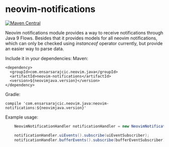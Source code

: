 # neovim-notifications

[![Maven Central](https://maven-badges.herokuapp.com/maven-central/com.ensarsarajcic.neovim.java/neovim-notifications/badge.svg)](https://maven-badges.herokuapp.com/maven-central/com.ensarsarajcic.neovim.java/neovim-notifications)

Neovim notifications module provides a way to receive notifications through Java 9 Flows. Besides that it provides models for all neovim notifications,
which can only be checked using *instanceof* operator currently, but provide an easier way to parse data.

Include it in your dependencies:
Maven:
```
<dependency>
  <groupId>com.ensarsarajcic.neovim.java</groupId>
  <artifactId>neovim-notifications</artifactId>
  <version>${neovimjava.version}</version>
</dependency>
```
Gradle:
```
compile 'com.ensarsarajcic.neovim.java:neovim-notifications:${neovimjava.version}'
```

Example usage:
```java
    NeovimNotificationHandler notificationHandler = new NeovimNotificationHandler(streamer);

    notificationHandler.uiEvents().subscribe(uiEventSubscriber);
    notificationHandler.bufferEvents().subscribe(bufferEventSubscriber);
```
